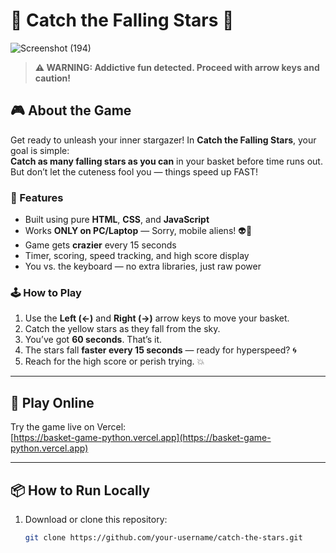 # 🌟 Catch the Falling Stars 🌟
![Screenshot (194)](https://github.com/user-attachments/assets/3deb0a25-348c-4111-b6f8-08e3851b94c7)

> **⚠️ WARNING: Addictive fun detected. Proceed with arrow keys and caution!**

## 🎮 About the Game

Get ready to unleash your inner stargazer! In **Catch the Falling Stars**, your goal is simple:  
**Catch as many falling stars as you can** in your basket before time runs out. But don’t let the cuteness fool you — things speed up FAST!

### 🚀 Features
- Built using pure **HTML**, **CSS**, and **JavaScript**  
- Works **ONLY on PC/Laptop** — Sorry, mobile aliens! 👽📵  
- Game gets **crazier** every 15 seconds  
- Timer, scoring, speed tracking, and high score display  
- You vs. the keyboard — no extra libraries, just raw power  

### 🕹️ How to Play
1. Use the **Left (←)** and **Right (→)** arrow keys to move your basket.  
2. Catch the yellow stars as they fall from the sky.  
3. You’ve got **60 seconds**. That’s it.  
4. The stars fall **faster every 15 seconds** — ready for hyperspeed? 🌀  
5. Reach for the high score or perish trying. 💥  

---

## 🚀 Play Online

Try the game live on Vercel:  
[https://basket-game-python.vercel.app](https://basket-game-python.vercel.app)

---

## 📦 How to Run Locally

1. Download or clone this repository:  
   ```bash
   git clone https://github.com/your-username/catch-the-stars.git
